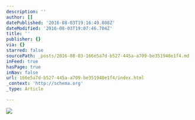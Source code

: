 ```yaml
---
description: ''
author: []
datePublished: '2016-08-03T19:16:49.808Z'
dateModified: '2016-08-03T19:07:46.704Z'
title: ''
publisher: {}
via: {}
starred: false
sourcePath: _posts/2016-08-03-166e5a7d-b527-445a-a709-be351948e1f4.md
inFeed: true
hasPage: true
inNav: false
url: 166e5a7d-b527-445a-a709-be351948e1f4/index.html
_context: 'http://schema.org'
_type: Article

---
```

![](https://the-grid-user-content.s3-us-west-2.amazonaws.com/4f655b14-b6db-4917-afb0-31f5a88a0ce9.png)